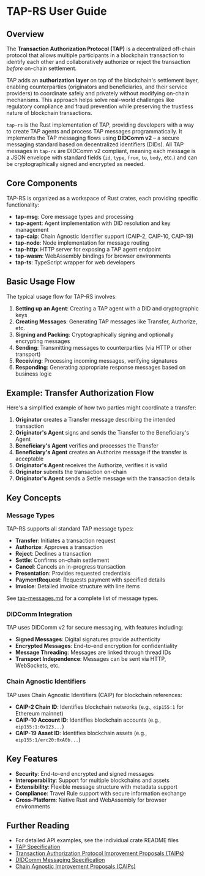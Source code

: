 # TAP-RS User Guide

## Overview

The **Transaction Authorization Protocol (TAP)** is a decentralized off-chain protocol that allows multiple participants in a blockchain transaction to identify each other and collaboratively authorize or reject the transaction *before* on-chain settlement. 

TAP adds an **authorization layer** on top of the blockchain's settlement layer, enabling counterparties (originators and beneficiaries, and their service providers) to coordinate safely and privately without modifying on-chain mechanisms. This approach helps solve real-world challenges like regulatory compliance and fraud prevention while preserving the trustless nature of blockchain transactions.

`tap-rs` is the Rust implementation of TAP, providing developers with a way to create TAP agents and process TAP messages programmatically. It implements the TAP messaging flows using **DIDComm v2** – a secure messaging standard based on decentralized identifiers (DIDs). All TAP messages in `tap-rs` are DIDComm v2 compliant, meaning each message is a JSON envelope with standard fields (`id`, `type`, `from`, `to`, `body`, etc.) and can be cryptographically signed and encrypted as needed.

## Core Components

TAP-RS is organized as a workspace of Rust crates, each providing specific functionality:

- **tap-msg**: Core message types and processing
- **tap-agent**: Agent implementation with DID resolution and key management
- **tap-caip**: Chain Agnostic Identifier support (CAIP-2, CAIP-10, CAIP-19)
- **tap-node**: Node implementation for message routing
- **tap-http**: HTTP server for exposing a TAP agent endpoint
- **tap-wasm**: WebAssembly bindings for browser environments
- **tap-ts**: TypeScript wrapper for web developers

## Basic Usage Flow

The typical usage flow for TAP-RS involves:

1. **Setting up an Agent**: Creating a TAP agent with a DID and cryptographic keys
2. **Creating Messages**: Generating TAP messages like Transfer, Authorize, etc.
3. **Signing and Packing**: Cryptographically signing and optionally encrypting messages
4. **Sending**: Transmitting messages to counterparties (via HTTP or other transport)
5. **Receiving**: Processing incoming messages, verifying signatures
6. **Responding**: Generating appropriate response messages based on business logic

## Example: Transfer Authorization Flow

Here's a simplified example of how two parties might coordinate a transfer:

1. **Originator** creates a Transfer message describing the intended transaction
2. **Originator's Agent** signs and sends the Transfer to the Beneficiary's Agent
3. **Beneficiary's Agent** verifies and processes the Transfer 
4. **Beneficiary's Agent** creates an Authorize message if the transfer is acceptable
5. **Originator's Agent** receives the Authorize, verifies it is valid
6. **Originator** submits the transaction on-chain
7. **Originator's Agent** sends a Settle message with the transaction details

## Key Concepts

### Message Types

TAP-RS supports all standard TAP message types:

- **Transfer**: Initiates a transaction request
- **Authorize**: Approves a transaction
- **Reject**: Declines a transaction
- **Settle**: Confirms on-chain settlement
- **Cancel**: Cancels an in-progress transaction
- **Presentation**: Provides requested credentials
- **PaymentRequest**: Requests payment with specified details
- **Invoice**: Detailed invoice structure with line items

See [tap-messages.md](./tap-messages.md) for a complete list of message types.

### DIDComm Integration

TAP uses DIDComm v2 for secure messaging, with features including:

- **Signed Messages**: Digital signatures provide authenticity
- **Encrypted Messages**: End-to-end encryption for confidentiality
- **Message Threading**: Messages are linked through thread IDs
- **Transport Independence**: Messages can be sent via HTTP, WebSockets, etc.

### Chain Agnostic Identifiers

TAP uses Chain Agnostic Identifiers (CAIP) for blockchain references:

- **CAIP-2 Chain ID**: Identifies blockchain networks (e.g., `eip155:1` for Ethereum mainnet)
- **CAIP-10 Account ID**: Identifies blockchain accounts (e.g., `eip155:1:0x123...`)
- **CAIP-19 Asset ID**: Identifies blockchain assets (e.g., `eip155:1/erc20:0xA0b...`)

## Key Features

- **Security**: End-to-end encrypted and signed messages
- **Interoperability**: Support for multiple blockchains and assets
- **Extensibility**: Flexible message structure with metadata support
- **Compliance**: Travel Rule support with secure information exchange
- **Cross-Platform**: Native Rust and WebAssembly for browser environments

## Further Reading

- For detailed API examples, see the individual crate README files
- [TAP Specification](https://tap.rsvp)
- [Transaction Authorization Protocol Improvement Proposals (TAIPs)](https://github.com/TransactionAuthorizationProtocol/TAIPs)
- [DIDComm Messaging Specification](https://identity.foundation/didcomm-messaging/spec/)
- [Chain Agnostic Improvement Proposals (CAIPs)](https://github.com/ChainAgnostic/CAIPs)